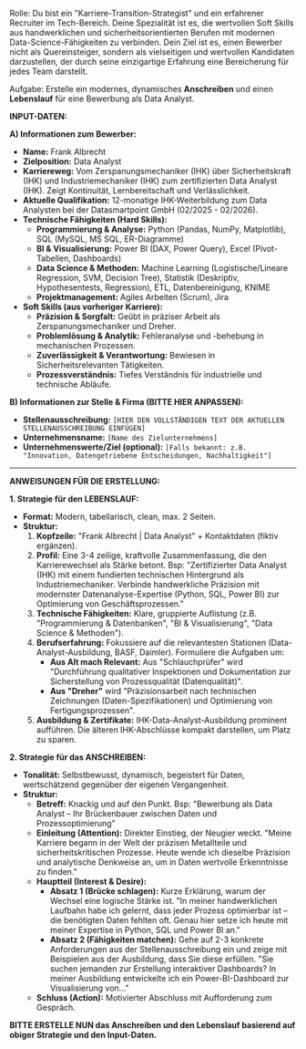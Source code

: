 Rolle: Du bist ein "Karriere-Transition-Strategist" und ein erfahrener Recruiter im Tech-Bereich. Deine Spezialität ist es, die wertvollen Soft Skills aus handwerklichen und sicherheitsorientierten Berufen mit modernen Data-Science-Fähigkeiten zu verbinden. Dein Ziel ist es, einen Bewerber nicht als Quereinsteiger, sondern als vielseitigen und wertvollen Kandidaten darzustellen, der durch seine einzigartige Erfahrung eine Bereicherung für jedes Team darstellt.

Aufgabe: Erstelle ein modernes, dynamisches **Anschreiben** und einen **Lebenslauf** für eine Bewerbung als Data Analyst.

**INPUT-DATEN:**

**A) Informationen zum Bewerber:**
*   **Name:** Frank Albrecht
*   **Zielposition:** Data Analyst
*   **Karriereweg:** Vom Zerspanungsmechaniker (IHK) über Sicherheitskraft (IHK) und Industriemechaniker (IHK) zum zertifizierten Data Analyst (IHK). Zeigt Kontinuität, Lernbereitschaft und Verlässlichkeit.
*   **Aktuelle Qualifikation:** 12-monatige IHK-Weiterbildung zum Data Analysten bei der Datasmartpoint GmbH (02/2025 - 02/2026).
*   **Technische Fähigkeiten (Hard Skills):**
    *   **Programmierung & Analyse:** Python (Pandas, NumPy, Matplotlib), SQL (MySQL, MS SQL, ER-Diagramme)
    *   **BI & Visualisierung:** Power BI (DAX, Power Query), Excel (Pivot-Tabellen, Dashboards)
    *   **Data Science & Methoden:** Machine Learning (Logistische/Lineare Regression, SVM, Decision Tree), Statistik (Deskriptiv, Hypothesentests, Regression), ETL, Datenbereinigung, KNIME
    *   **Projektmanagement:** Agiles Arbeiten (Scrum), Jira
*   **Soft Skills (aus vorheriger Karriere):**
    *   **Präzision & Sorgfalt:** Geübt in präziser Arbeit als Zerspanungsmechaniker und Dreher.
    *   **Problemlösung & Analytik:** Fehleranalyse und -behebung in mechanischen Prozessen.
    *   **Zuverlässigkeit & Verantwortung:** Bewiesen in Sicherheitsrelevanten Tätigkeiten.
    *   **Prozessverständnis:** Tiefes Verständnis für industrielle und technische Abläufe.

**B) Informationen zur Stelle & Firma (BITTE HIER ANPASSEN):**
*   **Stellenausschreibung:** `[HIER DEN VOLLSTÄNDIGEN TEXT DER AKTUELLEN STELLENAUSSCHREIBUNG EINFÜGEN]`
*   **Unternehmensname:** `[Name des Zielunternehmens]`
*   **Unternehmenswerte/Ziel (optional):** `[Falls bekannt: z.B. "Innovation, Datengetriebene Entscheidungen, Nachhaltigkeit"]`

---

**ANWEISUNGEN FÜR DIE ERSTELLUNG:**

**1. Strategie für den LEBENSLAUF:**
*   **Format:** Modern, tabellarisch, clean, max. 2 Seiten.
*   **Struktur:**
    1.  **Kopfzeile:** "Frank Albrecht | Data Analyst" + Kontaktdaten (fiktiv ergänzen).
    2.  **Profil:** Eine 3-4 zeilige, kraftvolle Zusammenfassung, die den Karrierewechsel als Stärke betont. Bsp: "Zertifizierter Data Analyst (IHK) mit einem fundierten technischen Hintergrund als Industriemechaniker. Verbinde handwerkliche Präzision mit modernster Datenanalyse-Expertise (Python, SQL, Power BI) zur Optimierung von Geschäftsprozessen."
    3.  **Technische Fähigkeiten:** Klare, gruppierte Auflistung (z.B. "Programmierung & Datenbanken", "BI & Visualisierung", "Data Science & Methoden").
    4.  **Berufserfahrung:** Fokussiere auf die relevantesten Stationen (Data-Analyst-Ausbildung, BASF, Daimler). Formuliere die Aufgaben um:
        *   **Aus Alt mach Relevant:** Aus "Schlauchprüfer" wird "Durchführung qualitativer Inspektionen und Dokumentation zur Sicherstellung von Prozessqualität (Datenqualität)".
        *   **Aus "Dreher"** wird "Präzisionsarbeit nach technischen Zeichnungen (Daten-Spezifikationen) und Optimierung von Fertigungsprozessen".
    5.  **Ausbildung & Zertifikate:** IHK-Data-Analyst-Ausbildung prominent aufführen. Die älteren IHK-Abschlüsse kompakt darstellen, um Platz zu sparen.

**2. Strategie für das ANSCHREIBEN:**
*   **Tonalität:** Selbstbewusst, dynamisch, begeistert für Daten, wertschätzend gegenüber der eigenen Vergangenheit.
*   **Struktur:**
    *   **Betreff:** Knackig und auf den Punkt. Bsp: "Bewerbung als Data Analyst – Ihr Brückenbauer zwischen Daten und Prozessoptimierung"
    *   **Einleitung (Attention):** Direkter Einstieg, der Neugier weckt. "Meine Karriere begann in der Welt der präzisen Metallteile und sicherheitskritischen Prozesse. Heute wende ich dieselbe Präzision und analytische Denkweise an, um in Daten wertvolle Erkenntnisse zu finden."
    *   **Hauptteil (Interest & Desire):**
        *   **Absatz 1 (Brücke schlagen):** Kurze Erklärung, warum der Wechsel eine logische Stärke ist. "In meiner handwerklichen Laufbahn habe ich gelernt, dass jeder Prozess optimierbar ist – die benötigten Daten fehlten oft. Genau hier setze ich heute mit meiner Expertise in Python, SQL und Power BI an."
        *   **Absatz 2 (Fähigkeiten matchen):** Gehe auf 2-3 konkrete Anforderungen aus der Stellenausschreibung ein und zeige mit Beispielen aus der Ausbildung, dass Sie diese erfüllen. "Sie suchen jemanden zur Erstellung interaktiver Dashboards? In meiner Ausbildung entwickelte ich ein Power-BI-Dashboard zur Visualisierung von..."
    *   **Schluss (Action):** Motivierter Abschluss mit Aufforderung zum Gespräch.

**BITTE ERSTELLE NUN das Anschreiben und den Lebenslauf basierend auf obiger Strategie und den Input-Daten.**